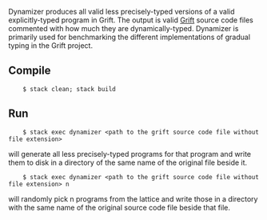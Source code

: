 Dynamizer produces all valid less precisely-typed versions of a valid
explicitly-typed program in Grift. The output is valid
[Grift](https://github.com/Gradual-Typing/Grift) source code files
commented with how much they are dynamically-typed.
Dynamizer is primarily used for benchmarking the different implementations of
gradual typing in the Grift project.

## Compile

        $ stack clean; stack build

## Run

        $ stack exec dynamizer <path to the grift source code file without file extension>

will generate all less precisely-typed programs for that program and write them to disk in a directory of the same name of the original file beside it.

        $ stack exec dynamizer <path to the grift source code file without file extension> n

will randomly pick n programs from the lattice and write those in a directory with the same name of the original source code file beside that file.

<!--         $ <stack bin directory>/dynamizer <path to the completely-annotated grift source code file without file extension> <n1> <n2> -->

<!-- will generate all possible gradually-typed programs and partition them into n1 bins, sampling n2 programs from each bin and write them as specified before. -->

<!--         $ <stack bin directory>/dynamizer <path to the completely-annotated grift source code file without file extension> <n1> <n2> <n3> -->

<!-- will generate all possible gradually-typed programs and sample n3 programs from programs with percentage of dynamic typing between n1 and n2. -->

<!-- ## Issues -->

<!-- It is known that it consumes huge memory. For instance a typical quick sort program can easily rsult in billions of different gradually-typed versions, hence sampling is always preferred so you do not run out of inodes and/or RAM ;) -->
